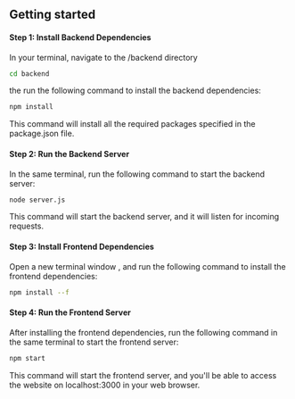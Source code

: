 ## Getting started

#### Step 1: Install Backend Dependencies

In your terminal, navigate to the /backend directory

```bash
cd backend
```

the run the following command to install the backend dependencies:

```bash
npm install
```

This command will install all the required packages specified in the package.json file.

#### Step 2: Run the Backend Server

In the same terminal, run the following command to start the backend server:

```bash
node server.js
```

This command will start the backend server, and it will listen for incoming requests.

#### Step 3: Install Frontend Dependencies

Open a new terminal window , and run the following command to install the frontend dependencies:

```bash
npm install --f
```

#### Step 4: Run the Frontend Server

After installing the frontend dependencies, run the following command in the same terminal to start the frontend server:

```bash
npm start
```

This command will start the frontend server, and you'll be able to access the website on localhost:3000 in your web browser.
